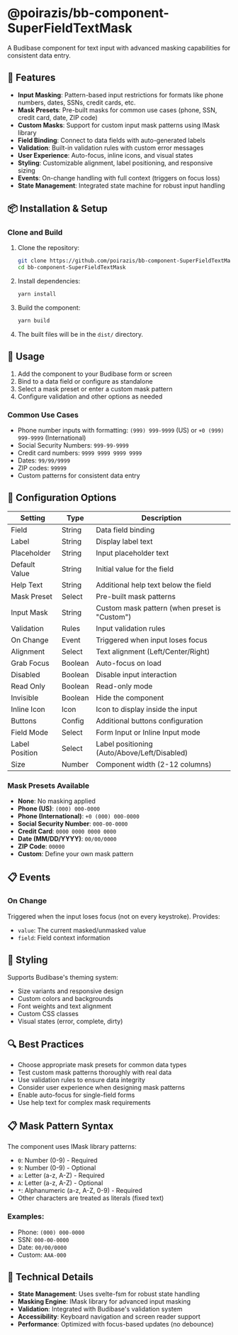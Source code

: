# @poirazis/bb-component-SuperFieldTextMask

A Budibase component for text input with advanced masking capabilities for consistent data entry.

## 🚀 Features

- **Input Masking**: Pattern-based input restrictions for formats like phone numbers, dates, SSNs, credit cards, etc.
- **Mask Presets**: Pre-built masks for common use cases (phone, SSN, credit card, date, ZIP code)
- **Custom Masks**: Support for custom input mask patterns using IMask library
- **Field Binding**: Connect to data fields with auto-generated labels
- **Validation**: Built-in validation rules with custom error messages
- **User Experience**: Auto-focus, inline icons, and visual states
- **Styling**: Customizable alignment, label positioning, and responsive sizing
- **Events**: On-change handling with full context (triggers on focus loss)
- **State Management**: Integrated state machine for robust input handling

## 📦 Installation & Setup

### Clone and Build

1. Clone the repository:

   ```bash
   git clone https://github.com/poirazis/bb-component-SuperFieldTextMask.git
   cd bb-component-SuperFieldTextMask
   ```

2. Install dependencies:

   ```bash
   yarn install
   ```

3. Build the component:

   ```bash
   yarn build
   ```

4. The built files will be in the `dist/` directory.

## 📝 Usage

1. Add the component to your Budibase form or screen
2. Bind to a data field or configure as standalone
3. Select a mask preset or enter a custom mask pattern
4. Configure validation and other options as needed

### Common Use Cases

- Phone number inputs with formatting: `(999) 999-9999` (US) or `+0 (999) 999-9999` (International)
- Social Security Numbers: `999-99-9999`
- Credit card numbers: `9999 9999 9999 9999`
- Dates: `99/99/9999`
- ZIP codes: `99999`
- Custom patterns for consistent data entry

## 🔧 Configuration Options

| Setting        | Type    | Description                                   |
| -------------- | ------- | --------------------------------------------- |
| Field          | String  | Data field binding                            |
| Label          | String  | Display label text                            |
| Placeholder    | String  | Input placeholder text                        |
| Default Value  | String  | Initial value for the field                   |
| Help Text      | String  | Additional help text below the field          |
| Mask Preset    | Select  | Pre-built mask patterns                       |
| Input Mask     | String  | Custom mask pattern (when preset is "Custom") |
| Validation     | Rules   | Input validation rules                        |
| On Change      | Event   | Triggered when input loses focus              |
| Alignment      | Select  | Text alignment (Left/Center/Right)            |
| Grab Focus     | Boolean | Auto-focus on load                            |
| Disabled       | Boolean | Disable input interaction                     |
| Read Only      | Boolean | Read-only mode                                |
| Invisible      | Boolean | Hide the component                            |
| Inline Icon    | Icon    | Icon to display inside the input              |
| Buttons        | Config  | Additional buttons configuration              |
| Field Mode     | Select  | Form Input or Inline Input mode               |
| Label Position | Select  | Label positioning (Auto/Above/Left/Disabled)  |
| Size           | Number  | Component width (2-12 columns)                |

### Mask Presets Available

- **None**: No masking applied
- **Phone (US)**: `(000) 000-0000`
- **Phone (International)**: `+0 (000) 000-0000`
- **Social Security Number**: `000-00-0000`
- **Credit Card**: `0000 0000 0000 0000`
- **Date (MM/DD/YYYY)**: `00/00/0000`
- **ZIP Code**: `00000`
- **Custom**: Define your own mask pattern

## 📋 Events

### On Change

Triggered when the input loses focus (not on every keystroke). Provides:

- `value`: The current masked/unmasked value
- `field`: Field context information

## 🎨 Styling

Supports Budibase's theming system:

- Size variants and responsive design
- Custom colors and backgrounds
- Font weights and text alignment
- Custom CSS classes
- Visual states (error, complete, dirty)

## 🔍 Best Practices

- Choose appropriate mask presets for common data types
- Test custom mask patterns thoroughly with real data
- Use validation rules to ensure data integrity
- Consider user experience when designing mask patterns
- Enable auto-focus for single-field forms
- Use help text for complex mask requirements

## 📋 Mask Pattern Syntax

The component uses IMask library patterns:

- `0`: Number (0-9) - Required
- `9`: Number (0-9) - Optional
- `a`: Letter (a-z, A-Z) - Required
- `A`: Letter (a-z, A-Z) - Optional
- `*`: Alphanumeric (a-z, A-Z, 0-9) - Required
- Other characters are treated as literals (fixed text)

### Examples:

- Phone: `(000) 000-0000`
- SSN: `000-00-0000`
- Date: `00/00/0000`
- Custom: `AAA-000`

## 🔧 Technical Details

- **State Management**: Uses svelte-fsm for robust state handling
- **Masking Engine**: IMask library for advanced input masking
- **Validation**: Integrated with Budibase's validation system
- **Accessibility**: Keyboard navigation and screen reader support
- **Performance**: Optimized with focus-based updates (no debounce)
